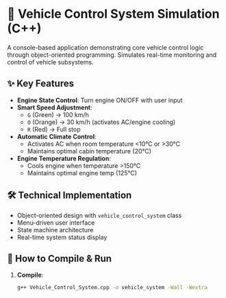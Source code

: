 # 🚗 Vehicle Control System Simulation (C++)

A console-based application demonstrating core vehicle control logic through object-oriented programming. Simulates real-time monitoring and control of vehicle subsystems.

## ✨ Key Features
- **Engine State Control**: Turn engine ON/OFF with user input
- **Smart Speed Adjustment**: 
  - `G` (Green) → 100 km/h 
  - `O` (Orange) → 30 km/h (activates AC/engine cooling)
  - `R` (Red) → Full stop
- **Automatic Climate Control**:
  - Activates AC when room temperature <10°C or >30°C
  - Maintains optimal cabin temperature (20°C)
- **Engine Temperature Regulation**:
  - Cools engine when temperature >150°C
  - Maintains optimal engine temp (125°C)

## 🛠️ Technical Implementation
- Object-oriented design with `vehicle_control_system` class
- Menu-driven user interface
- State machine architecture
- Real-time system status display

## 🚀 How to Compile & Run
1. **Compile**:
   ```bash
   g++ Vehicle_Control_System.cpp -o vehicle_system -Wall -Wextra
